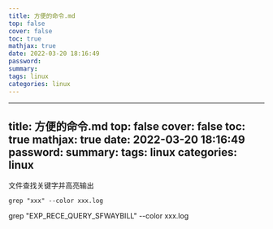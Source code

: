 ```yaml
---
title: 方便的命令.md
top: false
cover: false
toc: true
mathjax: true
date: 2022-03-20 18:16:49
password:
summary:
tags: linux
categories: linux
---
```

---
title: 方便的命令.md
top: false
cover: false
toc: true
mathjax: true
date: 2022-03-20 18:16:49
password:
summary:
tags: linux
categories: linux
---
文件查找关键字并高亮输出
~~~
grep "xxx" --color xxx.log
~~~








grep "EXP_RECE_QUERY_SFWAYBILL" --color xxx.log

